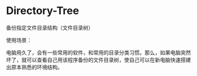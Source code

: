# Directory-Tree
备份指定文件目录结构（文件目录树）


使用场景：

电脑用久了，会有一些常用的软件，和常用的目录分类习惯。那么，如果电脑突然坏了，就可以查看自己用该程序备份的文件目录树，使自己可以在新电脑快速搭建出原本熟悉的环境结构。
